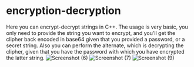 # encryption-decryption
Here you can encrypt-decrypt strings in C++. The usage is very basic, you only need to provide the string you want to encrypt, and you'll get the clipher back encoded in base64 given that you provided a password, or a secret string. Also you can perform the alternate, which is decrypting the clipher, given that you have the password with which you have encrypted the latter string.
![Screenshot (6)](https://github.com/user-attachments/assets/a5dac356-56fb-46d1-9db5-62df519aff23)
![Screenshot (7)](https://github.com/user-attachments/assets/241f620b-0d72-43fa-9360-046447e3d9c7)
![Screenshot (9)](https://github.com/user-attachments/assets/5c3ec6c1-1a0b-43b1-bfd0-a0e8f46ded55)
